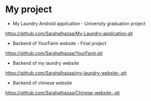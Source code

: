 # My project
- My Laundry Android application - University graduation project
  
https://github.com/Sarahalhazaa/My-Laundry-application.git

- Backend of YourFarm website - Final project
  
https://github.com/Sarahalhazaa/YourFarm.git

- Backend of my laundry website
  
https://github.com/Sarahalhazaa/my-laundry-website-.git

- Backend of chinese website
  
https://github.com/Sarahalhazaa/Chinese-website-.git
